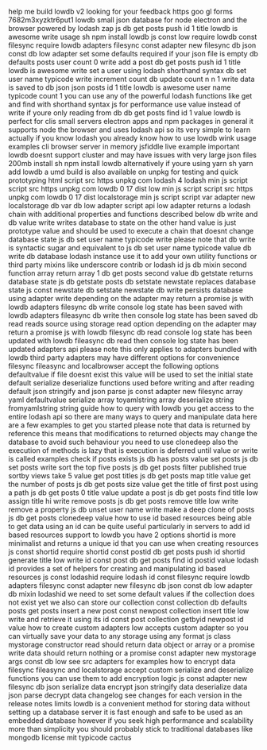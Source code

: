 help me build lowdb v2 looking for your feedback https goo gl forms 7682m3xyzktr6put1 lowdb small json database for node electron and the browser powered by lodash zap js db get posts push id 1 title lowdb is awesome write usage sh npm install lowdb js const low require lowdb const filesync require lowdb adapters filesync const adapter new filesync db json const db low adapter set some defaults required if your json file is empty db defaults posts user count 0 write add a post db get posts push id 1 title lowdb is awesome write set a user using lodash shorthand syntax db set user name typicode write increment count db update count n n 1 write data is saved to db json json posts id 1 title lowdb is awesome user name typicode count 1 you can use any of the powerful lodash functions like get and find with shorthand syntax js for performance use value instead of write if youre only reading from db db get posts find id 1 value lowdb is perfect for clis small servers electron apps and npm packages in general it supports node the browser and uses lodash api so its very simple to learn actually if you know lodash you already know how to use lowdb wink usage examples cli browser server in memory jsfiddle live example important lowdb doesnt support cluster and may have issues with very large json files 200mb install sh npm install lowdb alternatively if youre using yarn sh yarn add lowdb a umd build is also available on unpkg for testing and quick prototyping html script src https unpkg com lodash 4 lodash min js script script src https unpkg com lowdb 0 17 dist low min js script script src https unpkg com lowdb 0 17 dist localstorage min js script script var adapter new localstorage db var db low adapter script api low adapter returns a lodash chain with additional properties and functions described below db write and db value write writes database to state on the other hand value is just prototype value and should be used to execute a chain that doesnt change database state js db set user name typicode write please note that db write is syntactic sugar and equivalent to js db set user name typicode value db write db database lodash instance use it to add your own utility functions or third party mixins like underscore contrib or lodash id js db mixin second function array return array 1 db get posts second value db getstate returns database state js db getstate posts db setstate newstate replaces database state js const newstate db setstate newstate db write persists database using adapter write depending on the adapter may return a promise js with lowdb adapters filesync db write console log state has been saved with lowdb adapters fileasync db write then console log state has been saved db read reads source using storage read option depending on the adapter may return a promise js with lowdb filesync db read console log state has been updated with lowdb fileasync db read then console log state has been updated adapters api please note this only applies to adapters bundled with lowdb third party adapters may have different options for convenience filesync fileasync and localbrowser accept the following options defaultvalue if file doesnt exist this value will be used to set the initial state default serialize deserialize functions used before writing and after reading default json stringify and json parse js const adapter new filesync array yaml defaultvalue serialize array toyamlstring array deserialize string fromyamlstring string guide how to query with lowdb you get access to the entire lodash api so there are many ways to query and manipulate data here are a few examples to get you started please note that data is returned by reference this means that modifications to returned objects may change the database to avoid such behaviour you need to use clonedeep also the execution of methods is lazy that is execution is deferred until value or write is called examples check if posts exists js db has posts value set posts js db set posts write sort the top five posts js db get posts filter published true sortby views take 5 value get post titles js db get posts map title value get the number of posts js db get posts size value get the title of first post using a path js db get posts 0 title value update a post js db get posts find title low assign title hi write remove posts js db get posts remove title low write remove a property js db unset user name write make a deep clone of posts js db get posts clonedeep value how to use id based resources being able to get data using an id can be quite useful particularly in servers to add id based resources support to lowdb you have 2 options shortid is more minimalist and returns a unique id that you can use when creating resources js const shortid require shortid const postid db get posts push id shortid generate title low write id const post db get posts find id postid value lodash id provides a set of helpers for creating and manipulating id based resources js const lodashid require lodash id const filesync require lowdb adapters filesync const adapter new filesync db json const db low adapter db mixin lodashid we need to set some default values if the collection does not exist yet we also can store our collection const collection db defaults posts get posts insert a new post const newpost collection insert title low write and retrieve it using its id const post collection getbyid newpost id value how to create custom adapters low accepts custom adapter so you can virtually save your data to any storage using any format js class mystorage constructor read should return data object or array or a promise write data should return nothing or a promise const adapter new mystorage args const db low see src adapters for examples how to encrypt data filesync fileasync and localstorage accept custom serialize and deserialize functions you can use them to add encryption logic js const adapter new filesync db json serialize data encrypt json stringify data deserialize data json parse decrypt data changelog see changes for each version in the release notes limits lowdb is a convenient method for storing data without setting up a database server it is fast enough and safe to be used as an embedded database however if you seek high performance and scalability more than simplicity you should probably stick to traditional databases like mongodb license mit typicode cactus